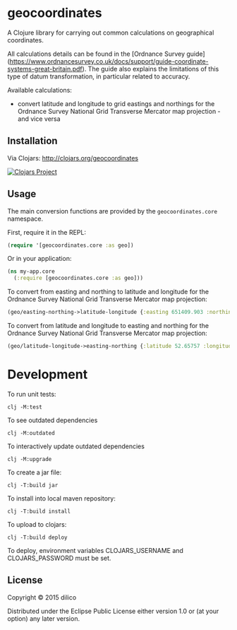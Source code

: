 # geocoordinates

A Clojure library for carrying out common calculations on geographical coordinates.

All calculations details can be found in the [Ordnance Survey guide] (https://www.ordnancesurvey.co.uk/docs/support/guide-coordinate-systems-great-britain.pdf).
The guide also explains the limitations of this type of datum transformation, in particular related to accuracy.

Available calculations:
* convert latitude and longitude to grid eastings and northings for the Ordnance Survey National Grid Transverse Mercator map projection - and vice versa

## Installation

Via Clojars: http://clojars.org/geocoordinates

[![Clojars Project](http://clojars.org/geocoordinates/latest-version.svg)](http://clojars.org/geocoordinates)

## Usage

The main conversion functions are provided by the ```geocoordinates.core``` namespace.

First, require it in the REPL:

```clojure
(require '[geocoordinates.core :as geo])
```

Or in your application:

```clojure
(ns my-app.core
  (:require [geocoordinates.core :as geo]))
```

To convert from easting and northing to latitude and longitude for the Ordnance Survey National Grid Transverse Mercator map projection:

```clojure
(geo/easting-northing->latitude-longitude {:easting 651409.903 :northing 313177.27} :national-grid)
```

To convert from latitude and longitude to easting and northing for the Ordnance Survey National Grid Transverse Mercator map projection:

```clojure
(geo/latitude-longitude->easting-northing {:latitude 52.65757 :longitude 1.7179215} :national-grid)
```

# Development

To run unit tests:
```shell
clj -M:test
```

To see outdated dependencies
```shell
clj -M:outdated
```

To interactively update outdated dependencies
```shell
clj -M:upgrade
```

To create a jar file:

```shell
clj -T:build jar
```

To install into local maven repository:
```shell
clj -T:build install
```

To upload to clojars:
```shell
clj -T:build deploy
```
To deploy, environment variables CLOJARS_USERNAME and CLOJARS_PASSWORD must be set.

## License

Copyright © 2015 dilico

Distributed under the Eclipse Public License either version 1.0 or (at
your option) any later version.
